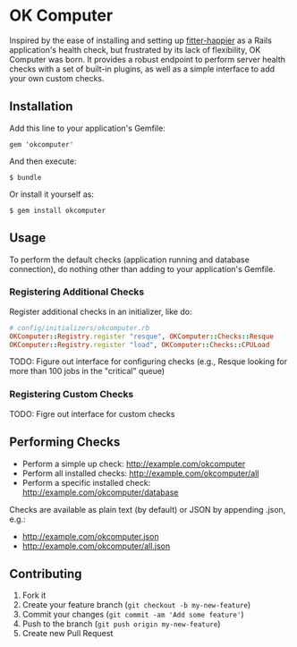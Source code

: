 # OK Computer

Inspired by the ease of installing and setting up [fitter-happier] as a Rails
application's health check, but frustrated by its lack of flexibility, OK
Computer was born. It provides a robust endpoint to perform server health
checks with a set of built-in plugins, as well as a simple interface to add
your own custom checks.

## Installation

Add this line to your application's Gemfile:

    gem 'okcomputer'

And then execute:

    $ bundle

Or install it yourself as:

    $ gem install okcomputer

## Usage

To perform the default checks (application running and database connection), do nothing other than adding to your application's Gemfile.

### Registering Additional Checks

Register additional checks in an initializer, like do:

```ruby
# config/initializers/okcomputer.rb
OKComputer::Registry.register "resque", OKComputer::Checks::Resque
OKComputer::Registry.register "load", OKComputer::Checks::CPULoad
```

TODO: Figure out interface for configuring checks (e.g., Resque looking for more than 100 jobs in the "critical" queue)

### Registering Custom Checks

TODO: Figre out interface for custom checks

## Performing Checks

* Perform a simple up check: http://example.com/okcomputer
* Perform all installed checks: http://example.com/okcomputer/all
* Perform a specific installed check: http://example.com/okcomputer/database

Checks are available as plain text (by default) or JSON by appending .json, e.g.:
* http://example.com/okcomputer.json
* http://example.com/okcomputer/all.json

## Contributing

1. Fork it
2. Create your feature branch (`git checkout -b my-new-feature`)
3. Commit your changes (`git commit -am 'Add some feature'`)
4. Push to the branch (`git push origin my-new-feature`)
5. Create new Pull Request

[fitter-happier]:https://rubygems.org/gems/fitter-happier
